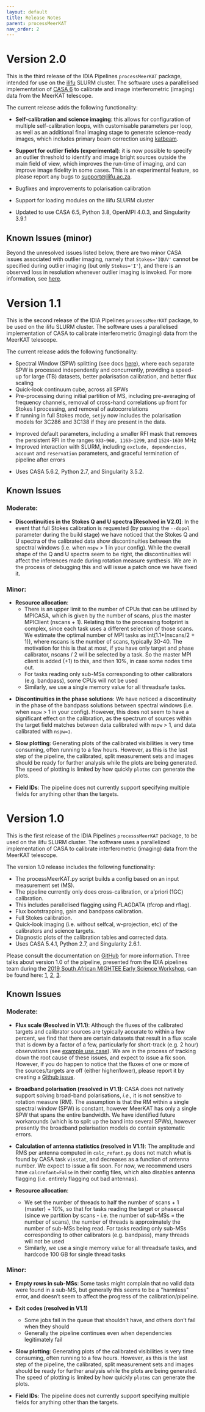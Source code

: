 ```yaml
---
layout: default
title: Release Notes
parent: processMeerKAT
nav_order: 2
---
```


# Version 2.0

This is the third release of the IDIA Pipelines `processMeerKAT` package, intended for use on the [ilifu](https://docs.ilifu.ac.za/#/) SLURM cluster. The software uses a parallelised implementation of [CASA 6](https://casadocs.readthedocs.io/en/stable/) to calibrate and image interferometric (imaging) data from the MeerKAT telescope.

The current release adds the following functionality:

* **Self-calibration and science imaging**: this allows for configuration of multiple self-calibration loops, with customisable parameters per loop, as well as an additional final imaging stage to generate science-ready images, which includes primary beam correction using [katbeam](https://github.com/ska-sa/katbeam).
* **Support for outlier fields (experimental)**: it is now possible to specify an outlier threshold to identify and image bright sources outside the main field of view, which improves the run-time of imaging, and can improve image fidelity in some cases. This is an experimental feature, so please report any bugs to [support@ilifu.ac.za](mailto:support@ilifu.ac.za).

* Bugfixes and improvements to polarisation calibration
* Support for loading modules on the ilifu SLURM cluster
* Updated to use CASA 6.5, Python 3.8, OpenMPI 4.0.3, and Singularity 3.9.1

## Known Issues (minor)

Beyond the unresolved issues listed below, there are two minor CASA issues associated with outlier imaging, namely that `Stokes='IQUV'` cannot be specified during outlier imaging (but only `Stokes='I'`), and there is an observed loss in resolution whenever outlier imaging is invoked. For more information, see [here](/docs/processMeerKAT/self-calibration-in-processmeerkat#known-issues).

# Version 1.1

This is the second release of the IDIA Pipelines `processsMeerKAT` package, to be used on the ilifu SLURM cluster. The software uses a parallelised implementation of CASA to calibrate interferometric (imaging) data from the MeerKAT telescope.

The current release adds the following functionality:

* Spectral Window (SPW) splitting (see docs [here](/docs/processMeerKAT/config-files#spw-splitting)), where each separate SPW is processed independently and concurrently, providing a speed-up for large (TB) datasets, better polarisation calibration, and better flux scaling
* Quick-look continuum cube, across all SPWs
* Pre-processing during initial partition of MS, including pre-averaging of frequency channels, removal of cross-hand correlations up front for Stokes I processing, and removal of autocorrelations
* If running in full Stokes mode, `setjy` now includes the polarisation models for 3C286 and 3C138 if they are present in the data.
<!-- * Improved performance, including ... -->
* Improved default parameters, including a smaller RFI mask that removes the persistent RFI in the ranges `933~960, 1163~1299`, and `1524~1630` MHz
* Improved interaction with SLURM, including `exclude, dependencies, account` and `reservation` parameters, and graceful termination of pipeline after errors
<!-- * Improved calculation of antenna statistics, based on flags within raw data, used to select reference antenna and flag any bad antennas -->
* Uses CASA 5.6.2, Python 2.7, and Singularity 3.5.2.

## Known Issues

### Moderate:

* **Discontinuities in the Stokes Q and U spectra [Resolved in V2.0]**:
In the event that full Stokes calibration is requested (by passing the `--dopol` parameter during the build stage) we have noticed that the Stokes Q and U spectra of the calibrated data show discontinuities between the spectral windows (i.e. when `nspw` > 1 in your config). While the overall shape of the Q and U spectra seem to be right, the discontinuities will affect the inferences made during rotation measure synthesis. We are in the process of debugging this and will issue a patch once we have fixed it.

### Minor:

* **Resource allocation**:
   * There is an upper limit to the number of CPUs that can be utilised by MPICASA, which is given by the number of scans, plus the master MPIClient (nscans + 1). Relating this to the processing footprint is complex, since each task uses a different selection of those scans. We estimate the optimal number of MPI tasks as int(1.1*(nscans/2 + 1)), where nscans is the number of scans, typically 30-40. The motivation for this is that at most, if you have only target and phase calibrator, nscans / 2 will be selected by a task. So the master MPI client is added (+1) to this, and then 10%, in case some nodes time out.
    * For tasks reading only sub-MSs corresponding to other calibrators (e.g. bandpass), some CPUs will not be used
    * Similarly, we use a single memory value for all threadsafe tasks.

<!-- * **SLURM reports setjy jobs as FAILED**: Every time the `setjy` pipeline job is run, SLURM reports that this job failed, even though it has successfully completed. A quick glance at the last few lines of the logs will determine whether this step has legitimately failed or not. -->

* **Discontinuities in the phase solutions**: We have noticed a discontinuity in the phase of the bandpass solutions between spectral windows (i.e. when `nspw` > 1 in your config). However, this does not seem to have a significant effect on the calibration, as the spectrum of sources within the target field matches between data calibrated with `nspw` > 1, and data calibrated with `nspw=1`.

* **Slow plotting**: Generating plots of the calibrated visibilities is very time consuming, often running to a few hours. However, as this is the last step of the pipeline, the calibrated, split measurement sets and images should be ready for further analysis while the plots are being generated. The speed of plotting is limited by how quickly `plotms` can generate the plots.

* **Field IDs**: The pipeline does not currently support specifying multiple fields for anything other than the targets.

# Version 1.0

This is the first release of the IDIA Pipelines `processsMeerKAT` package, to be used on the ilifu SLURM cluster. The software uses a parallelized implementation of CASA to calibrate interferometric (imaging) data from the MeerKAT telescope.

The version 1.0 release includes the following functionality:

* The processMeerKAT.py script builds a config based on an input measurement set (MS).
* The pipeline currently only does cross-calibration, or a’priori (1GC) calibration.
* This includes parallelised flagging using FLAGDATA (tfcrop and rflag).
* Flux bootstrapping, gain and bandpass calibration.
* Full Stokes calibration.
* Quick-look imaging (i.e. without selfcal, w-projection, etc) of the calibrators and science targets.
* Diagnostic plots of the calibration tables and corrected data.
* Uses CASA 5.4.1, Python 2.7, and Singularity 2.6.1.

Please consult the documentation on [GitHub](https://idia-pipelines.github.io/) for more information. Three talks about version 1.0 of the pipeline, presented from the IDIA pipelines team during the [2019 South African MIGHTEE Early Science Workshop](https://www.idia.ac.za/mightee-uwc-2019/), can be found here: [1](/assets/Talk1.pdf), [2](/assets/Talk2.pdf), [3](/assets/Talk3.pdf).

## Known Issues

### Moderate:

* **Flux scale (Resolved in V1.1)**: Although the fluxes of the calibrated targets and calibrator sources are typically accurate to within a few percent, we find that there are certain datasets that result in a flux scale that is down by a factor of a few, particularly for short-track (e.g. 2 hour) observations (see [example use case](/docs/processMeerKAT/Example-Use-Cases#short-track-observations-and-fluxscale-issues)). We are in the process of tracking down the root cause of these issues, and expect to issue a fix soon. However, if you do happen to notice that the fluxes of one or more of the sources/targets are off (either higher/lower), please report it by creating a [Github issue](https://github.com/idia-astro/pipelines/issues).

* **Broadband polarisation (resolved in V1.1)**: CASA does not natively support solving broad-band polarisations, _i.e.,_ it is not sensitive to rotation measure (RM). The assumption is that the RM within a single spectral window (SPW) is constant, however MeerKAT has only a single SPW that spans the entire bandwidth. We have identified future workarounds (which is to split up the band into several SPWs), however presently the broadband polarisation models do contain systematic errors.

* **Calculation of antenna statistics (resolved in V1.1)**: The amplitude and RMS per antenna computed in `calc_refant.py` does not match what is found by CASA task `visstat`, and decreases as a function of antenna number. We expect to issue a fix soon. For now, we recommend users have `calcrefant=False` in their config files, which also disables antenna flagging (i.e. entirely flagging out bad antennas).

* **Resource allocation**:
   * We set the number of threads to half the number of scans + 1 (master) + 10%, so that for tasks reading the target or phasecal (since we partition by scans - i.e. the number of sub-MSs = the number of scans), the number of threads is approximately the number of sub-MSs being read. For tasks reading only sub-MSs corresponding to other calibrators (e.g. bandpass), many threads will not be used
   * Similarly, we use a single memory value for all threadsafe tasks, and hardcode 100 GB for single thread tasks

### Minor:

* **Empty rows in sub-MSs**: Some tasks might complain that no valid data were found in a sub-MS, but generally this seems to be a "harmless" error, and doesn’t seem to affect the progress of the calibration/pipeline.

* **Exit codes (resolved in V1.1)**
   * Some jobs fail in the queue that shouldn’t have, and others don’t fail when they should
   * Generally the pipeline continues even when dependencies legitimately fail

* **Slow plotting**: Generating plots of the calibrated visibilities is very time consuming, often running to a few hours. However, as this is the last step of the pipeline, the calibrated, split measurement sets and images should be ready for further analysis while the plots are being generated. The speed of plotting is limited by how quickly `plotms` can generate the plots.

* **Field IDs**: The pipeline does not currently support specifying multiple fields for anything other than the targets.
